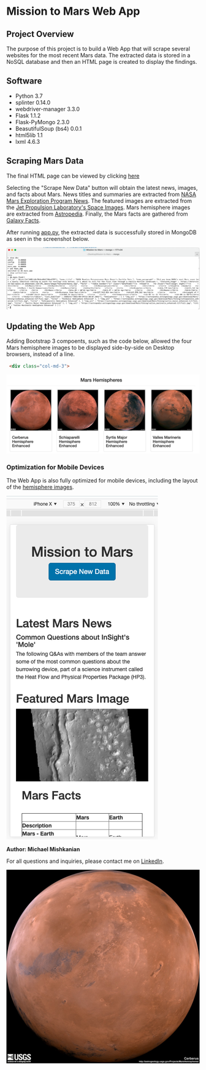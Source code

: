 # Mission to Mars Web App

## Project Overview
The purpose of this project is to build a Web App that will scrape several websites for the most recent Mars data. The extracted data is stored in a NoSQL database and then an HTML page is created to display the findings. 

## Software

- Python 3.7
- splinter 0.14.0
- webdriver-manager 3.3.0
- Flask 1.1.2
- Flask-PyMongo 2.3.0
- BeasutifulSoup (bs4) 0.0.1
- html5lib 1.1
- lxml 4.6.3

## Scraping Mars Data

The final HTML page can be viewed by clicking [here]()

Selecting the "Scrape New Data" button will obtain the latest news, images, and facts about Mars. News titles and summaries are extracted from [NASA Mars Exploration Program News](https://data-class-mars.s3.amazonaws.com/Mars/index.html). The featured images are extracted from the [Jet Propulsion Laboratory's Space Images](https://data-class-jpl-space.s3.amazonaws.com/JPL_Space/index.html). Mars hemisphere images are extracted from [Astropedia](https://astrogeology.usgs.gov/search/results?q=hemisphere+enhanced&k1=target&v1=Mars). Finally, the Mars facts are gathered from [Galaxy Facts](https://data-class-mars-facts.s3.amazonaws.com/Mars_Facts/index.html).

After running [app.py](https://github.com/Mishkanian/Mission-to-Mars/blob/main/app.py), the extracted data is successfully stored in MongoDB as seen in the screenshot below.  

![mongo_mars](https://github.com/Mishkanian/Mission-to-Mars/blob/main/Resources/mongo_mars.png)

## Updating the Web App

Adding Bootstrap 3 compoents, such as the code below, allowed the four Mars hemisphere images to be displayed side-by-side on Desktop browsers, instead of a line.
```html
 <div class="col-md-3">
```
![web_hemi](https://github.com/Mishkanian/Mission-to-Mars/blob/main/Resources/mars_hemi.png)

### Optimization for Mobile Devices

The Web App is also fully optimized for mobile devices, including the layout of the [hemisphere images](https://github.com/Mishkanian/Mission-to-Mars/blob/main/Resources/mobile_mars_hemi.png).

![mobile_screen](https://github.com/Mishkanian/Mission-to-Mars/blob/main/Resources/mobile_mars.png)


**Author: Michael Mishkanian**  

For all questions and inquiries, please contact me on [LinkedIn](https://www.linkedin.com/in/michaelmishkanian/).

![mars_image](https://github.com/Mishkanian/Mission-to-Mars/blob/main/Resources/mars.jpeg)
